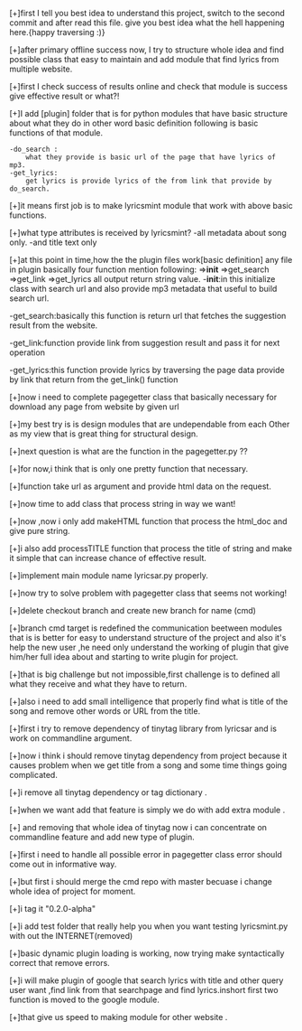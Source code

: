 [+]first I tell you best idea to understand this project, switch to the second
   commit and after read this file. give you best idea what the hell happening
   here.{happy traversing :)}

[+]after primary offline success now, I try to structure whole idea
   and find possible class that easy to maintain and add module that find lyrics
   from multiple website.

[+]first I check success of results online and check that module is success
   give effective result or what?!

[+]I add [plugin] folder that is for python modules that have basic structure
    about what they do in other word basic definition
    following is basic functions of that module.

    -do_search :
        what they provide is basic url of the page that have lyrics of mp3.
    -get_lyrics:
        get lyrics is provide lyrics of the from link that provide by do_search.

[+]it means first job is to make lyricsmint module that work with above basic
   functions.

[+]what type attributes is received by lyricsmint?
   -all metadata about song only.
   -and title text only

[+]at this point in time,how the the plugin files work[basic definition]
   any file in plugin basically four function mention following:
  =>__init__
  =>get_search
  =>get_link
  =>get_lyrics
   all output return string value.
  -__init__:in this initialize class with search url and also provide mp3
    metadata that useful to build search url.

  -get_search:basically this function is return url that fetches the  suggestion
   result from the website.

  -get_link:function provide link from suggestion result and pass it for next
   operation

  -get_lyrics:this function provide lyrics by traversing the page data provide
   by link that return from the get_link() function


[+]now i need to complete pagegetter class that basically necessary for download
   any page from website by given url

[+]my best try is is design modules that are undependable from each Other
   as my view that is great thing for structural design.

[+]next question is what are the function in the pagegetter.py ??

[+]for now,i think that is only one pretty function that necessary.

[+]function take url as argument and provide html data on the request.

[+]now time to add class that process string in way we want!

[+]now ,now i only add makeHTML function that process the html_doc and give pure
string.

[+]i also add processTITLE function that process the title of string and make it
 simple that can increase chance of effective result.

[+]implement main module name lyricsar.py properly.

[+]now try to solve problem with pagegetter class that seems not working!

[+]delete checkout branch and create new branch for name (cmd)

[+]branch cmd target is redefined the communication beetween modules that is
   is better for easy to understand structure of the project and also it's
   help the new user ,he need only understand the working of plugin that give
   him/her full idea about and starting to write plugin for project.

[+]that is big challenge but not impossible,first challenge is to defined all
   what they receive and what they have to return.

[+]also i need to add small intelligence that properly find what is title of the
   song and remove other words or URL from the title.

[+]first i try to remove dependency of tinytag library from lyricsar and is work
    on commandline argument.

[+]now i think i should remove tinytag dependency from project because it causes
problem when we get title from a song and some time things going complicated.

[+]i remove all tinytag dependency or tag dictionary .

[+]when we want add that feature is simply we do with add extra module .

[+] and removing that whole idea of tinytag now i can concentrate on commandline
   feature and add new type of plugin.

[+]first i need to handle all possible error in pagegetter class
   error should come out in informative way.

[+]but first i should merge the cmd repo with master becuase i change whole idea
   of project for moment.

[+]i tag it "0.2.0-alpha"


[+]i add test folder that really help you when you want  testing lyricsmint.py with out the INTERNET(removed)

[+]basic dynamic plugin loading is working, now trying make syntactically
correct  that remove errors.

[+]i will make plugin of google that search lyrics with title and other query user want ,find link from that searchpage and find lyrics.inshort first two function is moved to the google module.

[+]that give us speed to making module for other  website .
